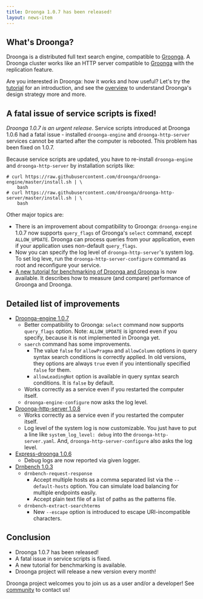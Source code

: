 ```yaml
---
title: Droonga 1.0.7 has been released!
layout: news-item
---
```


## What's Droonga?

Droonga is a distributed full text search engine, compatible to [Groonga][groonga].
A Droonga cluster works like an HTTP server compatible to [Groonga][groonga] with the replication feature.

Are you interested in Droonga: how it works and how useful?
Let's try the [tutorial][] for an introduction, and see the [overview][] to understand Droonga's design strategy more and more.

## A fatal issue of service scripts is fixed!

*Droonga 1.0.7 is an urgent release*.
Service scripts introduced at Droonga 1.0.6 had a fatal issue - installed `droonga-engine` and `droonga-http-server` services cannot be started after the computer is rebooted.
This problem has been fixed on 1.0.7.

Because service scripts are updated, you have to re-install `droonga-engine` and `droonga-http-server` by installation scripts like:

~~~
# curl https://raw.githubusercontent.com/droonga/droonga-engine/master/install.sh | \
    bash
# curl https://raw.githubusercontent.com/droonga/droonga-http-server/master/install.sh | \
    bash
~~~

Other major topics are:

 * There is an improvement about compatibility to Groonga:
   `droonga-engine` 1.0.7 now supports `query_flags` of Groonga's `select` command, except `ALLOW_UPDATE`.
   Droonga can process queries from your application, even if your application uses non-default `query_flags`.
 * Now you can specify the log level of `droonga-http-server`'s system log.
   To set log leve, run the `droonga-http-server-configure` command as root and reconfigure your service.
 * [A new tutorial for benchmarking of Droonga and Groonga](/tutorial/benchmark/) is now available.
   It describes how to measure (and compare) performance of Groonga and Droonga.

## Detailed list of improvements

 * [Droonga-engine 1.0.7][droonga-engine]
   * Better compatibility to Groonga: `select` command now supports `query_flags` option.
     Note: `ALLOW_UPDATE` is ignored even if you specify, because it is not implemented in Droonga yet.
   * `saerch` command has some improvements.
     * The value `false` for `allowPragma` and `allowColumn` options in query syntax search conditions is correctly applied.
       In old versions, they options are always `true` even if you intentionally specified `false` for them.
     * `allowLeadingNot` option is available in query syntax search conditions.
       It is `false` by default.
   * Works correctly as a service even if you restarted the computer itself.
   * `droonga-engine-configure` now asks the log level.
 * [Droonga-http-server 1.0.8][droonga-http-server]
   * Works correctly as a service even if you restarted the computer itself.
   * Log level of the system log is now customizable.
     You just have to put a line like `system_log_level: debug` into the `droonga-http-server.yaml`.
     And, `droonga-http-server-configure` also asks the log level.
 * [Express-droonga 1.0.6][express-droonga]
   * Debug logs are now reported via given logger.
 * [Drnbench 1.0.3][drnbench]
   * `drnbench-request-response`
     * Accept multiple hosts as a comma separated list via the `--default-hosts` option.
       You can simulate load balancing for multiple endpoints easily.
     * Accept plain text file of a list of paths as the patterns file.
   * `drnbench-extract-searchterms`
     * New `--escape` option is introduced to escape URI-incompatible characters.

## Conclusion

 * Droonga 1.0.7 has been released!
 * A fatal issue in service scripts is fixed.
 * A new tutorial for benchmarking is available.
 * Droonga project will release a new version every month!

Droonga project welcomes you to join us as a user and/or a developer! See [community][] to contact us!

  [community]: /community/
  [overview]: /overview/
  [tutorial]: /tutorial/groonga/
  [groonga]: http://groonga.org/
  [droonga-engine]: https://github.com/droonga/droonga-engine
  [droonga-http-server]: https://github.com/droonga/droonga-http-server
  [express-droonga]: https://github.com/droonga/express-droonga
  [drnbench]: https://github.com/droonga/drnbench
  [drntest]: https://github.com/droonga/drntest
  [grn2drn]: https://github.com/droonga/grn2drn
